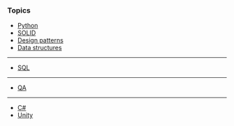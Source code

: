 ### Topics
- [Python](python.md)
- [SOLID](solid.md)
- [Design patterns](design_patterns.md)
- [Data structures](data_structures.md)
- ---
- [SQL](sql/sql.md)
- ---
- [QA](qa.md)
- ---
- [C#](csharp.md)
- [Unity](unity.md)